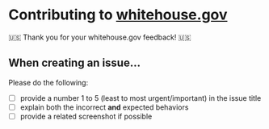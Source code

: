 # Contributing to [whitehouse.gov](https://whitehouse.gov)

:us: Thank you for your whitehouse.gov feedback! :us:

## When creating an issue...
Please do the following:
- [ ] provide a number 1 to 5 (least to most urgent/important) in the issue title
- [ ] explain both the incorrect __and__ expected behaviors
- [ ] provide a related screenshot if possible
